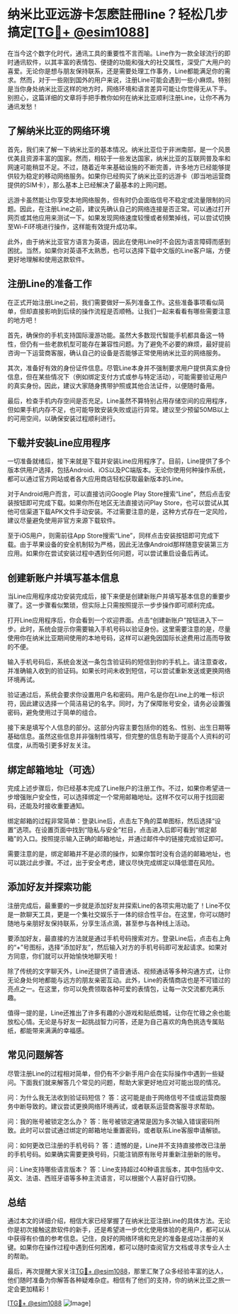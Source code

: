 # 纳米比亚远游卡怎麽註冊line？轻松几步搞定[[TG💪+ @esim1088](https://t.me/s/esim1088)]

在当今这个数字化时代，通讯工具的重要性不言而喻。Line作为一款全球流行的即时通讯软件，以其丰富的表情包、便捷的功能和强大的社交属性，深受广大用户的喜爱。无论你是想与朋友保持联系，还是需要处理工作事务，Line都能满足你的需求。然而，对于一些刚到国外的用户来说，注册Line可能会遇到一些小麻烦。特别是当你身处纳米比亚这样的地方时，网络环境和语言差异可能让你觉得无从下手。别担心，这篇详细的文章将手把手教你如何在纳米比亚顺利注册Line，让你不再为通讯发愁！

## 了解纳米比亚的网络环境

首先，我们来了解一下纳米比亚的基本情况。纳米比亚位于非洲南部，是一个风景优美且资源丰富的国家。然而，相较于一些发达国家，纳米比亚的互联网普及率和网速可能稍显不足。不过，随着近年来基础设施的不断完善，许多地方已经能够提供较为稳定的移动网络服务。如果你已经购买了纳米比亚的远游卡（即当地运营商提供的SIM卡），那么基本上已经解决了最基本的上网问题。

远游卡虽然能让你享受本地网络服务，但有时仍会面临信号不稳定或流量限制的问题。因此，在注册Line之前，建议先确认自己的网络连接是否正常。可以通过打开网页或其他应用来测试一下。如果发现网络速度较慢或者频繁掉线，可以尝试切换至Wi-Fi环境进行操作，这样能有效提升成功率。

此外，由于纳米比亚官方语言为英语，因此在使用Line时不会因为语言障碍而感到困扰。当然，如果你对英语不太熟悉，也可以选择下载中文版的Line客户端，方便更好地理解和使用这款软件。

## 注册Line的准备工作

在正式开始注册Line之前，我们需要做好一系列准备工作。这些准备事项看似简单，但却直接影响到后续的操作流程是否顺畅。让我们一起来看看有哪些需要注意的地方吧！

首先，确保你的手机支持国际漫游功能。虽然大多数现代智能手机都具备这一特性，但仍有一些老款机型可能存在兼容性问题。为了避免不必要的麻烦，最好提前咨询一下运营商客服，确认自己的设备是否能够正常使用纳米比亚的网络服务。

其次，准备好有效的身份证件信息。尽管Line本身并不强制要求用户提供真实身份信息，但在某些情况下（例如绑定支付方式或参与特定活动），可能需要验证用户的真实身份。因此，建议大家随身携带护照或其他合法证件，以便随时备用。

最后，检查手机内存空间是否充足。Line虽然不算特别占用存储空间的应用程序，但如果手机内存不足，也可能导致安装失败或运行异常。建议至少预留50MB以上的可用空间，以确保安装过程顺利进行。

## 下载并安装Line应用程序

一切准备就绪后，接下来就是下载并安装Line应用程序了。目前，Line提供了多个版本供用户选择，包括Android、iOS以及PC端版本。无论你使用何种操作系统，都可以通过官方网站或者各大应用商店轻松获取最新版本的Line。

对于Android用户而言，可以直接访问Google Play Store搜索“Line”，然后点击安装按钮即可完成下载。如果你所在地区无法直接访问Play Store，也可以尝试从其他可信渠道下载APK文件手动安装。不过需要注意的是，这种方式存在一定风险，建议尽量避免使用非官方来源下载软件。

至于iOS用户，则需前往App Store搜索“Line”，同样点击安装按钮即可完成下载。由于苹果设备的安全机制较为严格，因此无法像Android那样随意安装第三方应用。如果你在尝试安装过程中遇到任何问题，可以尝试重启设备后再试。

## 创建新账户并填写基本信息

当Line应用程序成功安装完成后，接下来便是创建新账户并填写基本信息的重要步骤了。这一步骤看似繁琐，但实际上只需按照提示一步步操作即可顺利完成。

打开Line应用程序后，你会看到一个欢迎界面。点击“创建新账户”按钮进入下一步。此时，系统会提示你需要输入手机号码以验证身份。这里需要注意的是，尽量使用你在纳米比亚期间使用的本地号码，这样可以避免因国际长途费用过高而导致的不便。

输入手机号码后，系统会发送一条包含验证码的短信到你的手机上。请注意查收，并准确输入收到的验证码。如果长时间未收到短信，可以尝试重新发送或更换网络环境再试。

验证通过后，系统会要求你设置用户名和密码。用户名是你在Line上的唯一标识符，因此建议选择一个简洁易记的名字。同时，为了保障账号安全，请务必设置强密码，避免使用过于简单的组合。

接下来是填写个人信息的部分。这部分内容主要包括你的姓名、性别、出生日期等基础信息。虽然这些信息并非强制性填写，但完整的信息有助于提高个人资料的可信度，从而吸引更多好友关注。

## 绑定邮箱地址（可选）

完成上述步骤后，你已经基本完成了Line账户的注册工作。不过，如果你希望进一步增强账户安全性，可以选择绑定一个常用邮箱地址。这样不仅可以用于找回密码，还能及时接收重要通知。

绑定邮箱的过程非常简单：登录Line后，点击左下角的菜单图标，然后选择“设置”选项。在设置页面中找到“隐私与安全”栏目，点击进入后即可看到“绑定邮箱”的入口。按照提示输入正确的邮箱地址，并通过邮件中的链接完成验证即可。

需要注意的是，绑定邮箱并不是必须的操作，如果你暂时没有合适的邮箱地址，也可以跳过此步骤。不过，出于安全考虑，建议尽快完成绑定以降低潜在风险。

## 添加好友并探索功能

注册完成后，最重要的一步就是添加好友并探索Line的各项实用功能了！Line不仅是一款聊天工具，更是一个集社交娱乐于一体的综合性平台。在这里，你可以随时随地与亲朋好友保持联系，分享生活点滴，甚至参与各种线上活动。

要添加好友，最直接的方法就是通过手机号码搜索对方。登录Line后，点击右上角的“+”号图标，选择“添加好友”，然后输入对方的手机号码即可发起请求。如果对方同意，你们就可以开始愉快地聊天啦！

除了传统的文字聊天外，Line还提供了语音通话、视频通话等多种沟通方式，让你无论身处何地都能与远方的朋友亲密互动。此外，Line的表情商店也是不可错过的亮点之一。在这里，你可以免费领取各种可爱的表情包，让每一次交流都充满乐趣。

值得一提的是，Line还推出了许多有趣的小游戏和贴纸商城，让你在忙碌之余也能放松心情。无论是与好友一起挑战智力问答，还是为自己喜欢的角色挑选专属贴纸，都能带来满满的幸福感。

## 常见问题解答

尽管注册Line的过程相对简单，但仍有不少新手用户会在实际操作中遇到一些疑问。下面我们就来解答几个常见的问题，帮助大家更好地应对可能出现的情况。

问：为什么我无法收到验证码短信？
答：这可能是由于网络信号不佳或运营商服务中断导致的。建议尝试更换网络环境再试，或者联系运营商客服寻求帮助。

问：我的账号被锁定怎么办？
答：账号被锁定通常是因为多次输入错误密码所致。此时可以尝试通过绑定的邮箱地址重置密码，或者联系Line客服申请解锁。

问：如何更改已注册的手机号码？
答：遗憾的是，Line并不支持直接修改已注册的手机号码。如果确实需要更换号码，只能注销原有账号并重新注册新的账号。

问：Line支持哪些语言版本？
答：Line支持超过40种语言版本，其中包括中文、英文、法语、西班牙语等多种主流语言，可以根据个人喜好自行切换。

## 总结

通过本文的详细介绍，相信大家已经掌握了在纳米比亚注册Line的具体方法。无论你是初次接触这款软件的新手，还是希望进一步优化使用体验的老用户，都可以从中获得有价值的参考信息。记住，良好的网络环境和充足的准备是成功注册的关键。如果你在操作过程中遇到任何困难，都可以随时查阅官方文档或寻求专业人士的帮助。

最后，再次提醒大家关注[TG💪+ @esim1088](https://t.me/s/esim1088)，那里汇聚了众多经验丰富的达人，他们随时准备为你解答各种疑难杂症。相信有了他们的支持，你的纳米比亚之旅一定会更加精彩！

[[TG💪+ @esim1088](https://t.me/s/esim1088) ![Image](https://i.postimg.cc/4NQfJmqS/Snipaste-2025-05-13-00-14-12.png)]